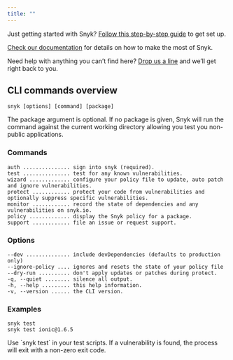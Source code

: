 ```yaml
---
title: ""
---
```


Just getting started with Snyk? <a href="https://snyk.io/docs/quick-start/" title="Quick start guide">Follow this step-by-step guide</a> to get set up.

<a href="https://snyk.io/docs/using-snyk/" title="Using Snyk">Check our documentation</a> for details on how to make the most of Snyk.

Need help with anything you can’t find here? [Drop us a line](mailto:support@snyk.io) and we’ll get right back to you.

## CLI commands overview

```console
snyk [options] [command] [package]
```

The package argument is optional. If no package is given, Snyk will run the command against the current working directory allowing you test you non-public applications.

### Commands

```console
auth ............... sign into snyk (required).
test ............... test for any known vulnerabilities.
wizard ............. configure your policy file to update, auto patch and ignore vulnerabilities.
protect ............ protect your code from vulnerabilities and optionally suppress specific vulnerabilities.
monitor ............ record the state of dependencies and any vulnerabilities on snyk.io.
policy ............. display the Snyk policy for a package.
support ............ file an issue or request support.
```

### Options

```console
--dev .............. include devDependencies (defaults to production only)
--ignore-policy .... ignores and resets the state of your policy file
--dry-run .......... don't apply updates or patches during protect.
-q, --quiet ........ silence all output.
-h, --help ......... this help information.
-v, --version ...... the CLI version.
```

### Examples

```console
snyk test
snyk test ionic@1.6.5
```

<div class="alert alert--inline">
  <p>Use `snyk test` in your test scripts. If a vulnerability is found, the process will exit with a non-zero exit code.</p>
</div>
